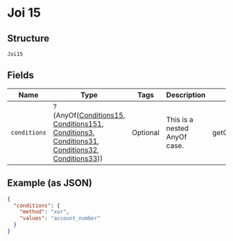 
# Joi 15

## Structure

`Joi15`

## Fields

| Name | Type | Tags | Description | Getter | Setter |
|  --- | --- | --- | --- | --- | --- |
| `conditions` | ?(AnyOf([Conditions15](../../doc/models/conditions-15.md), [Conditions151](../../doc/models/conditions-151.md), [Conditions3](../../doc/models/conditions-3.md), [Conditions31](../../doc/models/conditions-31.md), [Conditions32](../../doc/models/conditions-32.md), [Conditions33](../../doc/models/conditions-33.md))) | Optional | This is a nested AnyOf case. | getConditions(): | setConditions( conditions): void |

## Example (as JSON)

```json
{
  "conditions": {
    "method": "xor",
    "values": "account_number"
  }
}
```

